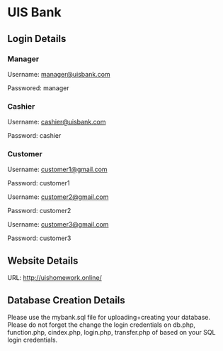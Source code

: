 # UIS Bank
## Login Details
### Manager

Username: manager@uisbank.com

Passwored: manager

### Cashier

Username: cashier@uisbank.com

Password: cashier

### Customer

Username: customer1@gmail.com

Password: customer1

Username: customer2@gmail.com

Password: customer2

Username: customer3@gmail.com

Password: customer3

## Website Details
URL: http://uishomework.online/

## Database Creation Details
Please use the mybank.sql file for uploading+creating your database. Please do not forget the change the login credentials on db.php, function.php, cindex.php, login.php, transfer.php of based on your  SQL login credentials.
